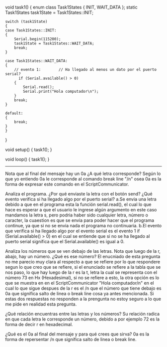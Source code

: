 void task1()
{
    enum class Task1States    {
        INIT,
        WAIT_DATA
    };
    static Task1States task1State = Task1States::INIT;

    switch (task1State)
    {
    case Task1States::INIT:
    {
        Serial.begin(115200);
        task1State = Task1States::WAIT_DATA;
        break;
    }

    case Task1States::WAIT_DATA:
    {
        // evento 1:        // Ha llegado al menos un dato por el puerto serial? 
          if (Serial.available() > 0)
        {
            Serial.read();
            Serial.print("Hola computador\n");
        }
        break;
    }

    default:
    {
        break;
    }
    }
}

void setup()
{
    task1();
}

void loop()
{
    task1();
}

----------------------------------------------------------------------------

Nota que al final del mensaje hay un 0a ¿A qué letra corresponde?
Según lo que yo entiendo 0a le corresponde al comando break line "/n" osea 0a es la forma de expresar este comando en el ScriptCommunicator.

Analiza el programa. ¿Por qué enviaste la letra con el botón send? ¿Qué evento verifica si ha llegado algo por el puerto serial?
a.Se envia una letra debido a que en el programa esta la función serial.read(), el cual lo que hace es esperar a que el usuario le ingrese algún argumento en este caso mandamos la letra s, pero podria haber sido cualquier letra, número o caracter, la cuaestion es que se envia para poder hacer que el programa continue, ya que si no se envia nada el programa no continuaria.
b.El evento que verifica si ha llegado algo por el evento serial es el evento 1  if (Serial.available() > 0) en el cual se entiende que si no se ha llegado al puerto serial significa que el Serial.available() es igual a 0.

Analiza los números que se ven debajo de las letras. Nota que luego de la r, abajo, hay un número. ¿Qué es ese número?
El enucniado de esta pregunta no me parecio muy clara al respecto a que se refiere por lo que respondere segun lo que creo que se refiere, si el enunciado se refiere a la tabla que se nos paso, lo que hay luego de la r es la t, letra la cual se representa con el número 73 en Hx (Hexadesimal), si no se refiere a esto, la otra opción es lo que se muestra en en el ScriptCommunicator "Hola computador/n" en el cual lo que sigue despues de la r es el /n que el número que tiene debajo es 0a que significa salto de linea o break line cosa ya antes mencionada. Si estas dos respuestas no responden a la prengunta no estoy seguro a lo que me pide en realidad esta pregunta.

¿Qué relación encuentras entre las letras y los números?
Su relación radica en que cada letra le corresponde un número, debido a por ejemplo 72 es la forma de decir r en hexadecimal.

¿Qué es el 0a al final del mensaje y para qué crees que sirva?
0a es la forma de repersentar /n  que significa salto de linea o break line.


